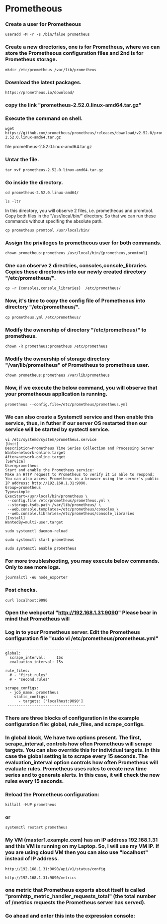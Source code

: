 # Prometheous

### Create a user for Prometheous
```
useradd -M -r -s /bin/false prometheus
```
### Create a new directories, one is for Prometheus, where we can store the Prometheous configuration files and 2nd is for Prometheus storage.
```
mkdir /etc/prometheus /var/lib/prometheus
```
### Download the latest packages.
```
https://prometheus.io/download/
```

### copy the link "prometheus-2.52.0.linux-amd64.tar.gz"
### Execute the command on shell.
```
wget https://github.com/prometheus/prometheus/releases/download/v2.52.0/prometheus-2.52.0.linux-amd64.tar.gz
```

file prometheus-2.52.0.linux-amd64.tar.gz

### Untar the file.
```
tar xvf prometheus-2.52.0.linux-amd64.tar.gz 
```
### Go inside the directory.
```
cd prometheus-2.52.0.linux-amd64/
```
```
ls -ltr
```

In this directory, you will observe 2 files, i.e. prometheous and promtool. Copy both files in the "/usr/local/bin/" directory. So that we can run these commands without specifing the absolute path.
```
cp prometheus promtool /usr/local/bin/
```
### Assign the privileges to prometheous user for both commands.
```
chown prometheus:prometheus /usr/local/bin/{prometheus,promtool}
```
### One can observe 2 directries, consoles,console_libraries. Copies these directories into our newly created directory "/etc/prometheus/".
```
cp -r {consoles,console_libraries}  /etc/prometheus/
```
### Now, it's time to copy the config file of Prometheous into directory "/etc/prometheus/".
```
cp prometheus.yml /etc/prometheus/
```
### Modify the ownership of directory "/etc/prometheus/" to prometheus.
```
chown -R prometheus:prometheus /etc/prometheus
```
### Modify the ownership of storage directory "/var/lib/prometheus" of Prometheus to prometheus user.
```
chown prometheus:prometheus /var/lib/prometheus
```

### Now, if we execute the below command, you will observe that your prometheous application is running. 
```
prometheus --config.file=/etc/prometheus/prometheus.yml
```
### We can also create a Systemctl service and then enable this service, thus, in futher if our server OS restarted  then our service will be started by systectl service.
```
vi /etc/systemd/system/prometheus.service
[Unit]
Description=Prometheus Time Series Collection and Processing Server
Wants=network-online.target
After=network-online.target
[Service]
User=prometheus
Start and enable the Prometheus service:
Make an HTTP request to Prometheus to verify it is able to respond:
You can also access Prometheus in a browser using the server's public IP address: http://192.168.1.31:9090.
Group=prometheus
Type=simple
ExecStart=/usr/local/bin/prometheus \
 --config.file /etc/prometheus/prometheus.yml \
 --storage.tsdb.path /var/lib/prometheus/ \
 --web.console.templates=/etc/prometheus/consoles \
 --web.console.libraries=/etc/prometheus/console_libraries
[Install]
WantedBy=multi-user.target
```

```
sudo systemctl daemon-reload
```
```
sudo systemctl start prometheus
```
```
sudo systemctl enable prometheus
```

### For more troubleshooting, you may execute below commands. Only to see more logs.
```
journalctl -eu node_exporter 
```

### Post checks.
```
curl localhost:9090
```

### Open the webportal "http://192.168.1.31:9090" Please bear in mind that Prometheus will 


### Log in to your Prometheus server. Edit the Prometheus configuration file "sudo vi /etc/prometheus/prometheus.yml"

```
---------------------------------
global:
  scrape_interval:     15s
  evaluation_interval: 15s

rule_files:
  # - "first.rules"
  # - "second.rules"

scrape_configs:
  - job_name: prometheus
    static_configs:
      - targets: ['localhost:9090']
 -----------------------------------
```

### There are three blocks of configuration in the example configuration file: global, rule_files, and scrape_configs.
### In global block, We have two options present. The first, scrape_interval, controls how often Prometheus will scrape targets. You can also override this for individual targets. In this case the global setting is to scrape every 15 seconds. The evaluation_interval option controls how often Prometheus will evaluate rules. Prometheus uses rules to create new time series and to generate alerts. In this case, it will check the new rules every 15 seconds.

### Reload the Prometheus configuration: 

```
killall -HUP prometheus
```
### or 
```
systemctl restart prometheus
```
### My VM (master1.example.com) has an IP address 192.168.1.31 and this VM is running on my Laptop. So, I will use my VM IP. If you are using cloud VM then you can also use "localhost" instead of IP address.
```
http://192.168.1.31:9090/api/v1/status/config
```
```
http://192.168.1.31:9090/metrics
```
### one metric that Prometheus exports about itself is called "promhttp_metric_handler_requests_total" (the total number of /metrics requests the Prometheus server has served). 
### Go ahead and enter this into the expression console:

